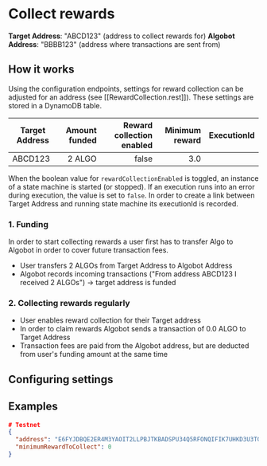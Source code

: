 # Collect rewards

**Target Address**: "ABCD123" (address to collect rewards for)
**Algobot Address**: "BBBB123" (address where transactions are sent from)

## How it works

Using the configuration endpoints, settings for reward collection can be adjusted for an address (see [[RewardCollection.rest]]). These settings are stored in a DynamoDB table.

| Target Address | Amount funded | Reward collection enabled | Minimum reward | ExecutionId |
| -------------- | ------------: | ------------------------: | -------------: | ----------: |
| ABCD123        |        2 ALGO |                     false |            3.0 |             |

When the boolean value for `rewardCollectionEnabled` is toggled, an instance of a state machine is started (or stopped). If an execution runs into an error during execution, the value is set to `false`.
In order to create a link between Target Address and running state machine its executionId is recorded.

### 1. Funding

In order to start collecting rewards a user first has to transfer Algo to Algobot in order to cover future transaction fees.

- User transfers 2 ALGOs from Target Address to Algobot Address
- Algobot records incoming transactions ("From address ABCD123 I received 2 ALGOs") -> target address is funded

### 2. Collecting rewards regularly

- User enables reward collection for their Target address
- In order to claim rewards Algobot sends a transaction of 0.0 ALGO to Target Address
- Transaction fees are paid from the Algobot address, but are deducted from user's funding amount at the same time

## Configuring settings

## Examples

```json
# Testnet
{
  "address": "E6FYJDBQE2ER4M3YAOIT2LLPBJTKBADSPU34Q5RFONQIFIK7UHKD3U3TGY",
  "minimumRewardToCollect": 0
}
```
